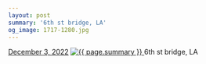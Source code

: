 ```yaml
---
layout: post
summary: '6th st bridge, LA'
og_image: 1717-1280.jpg
---
```


<p>
  <time>
    <a href="/1717">December 3, 2022</a>
  </time>
  <a href="/1717">
    <img src="{{ site.assets_url }}/1717-640.jpg" srcset="{{ site.assets_url }}/1717-320.jpg 320w, {{ site.assets_url }}/1717-640.jpg 640w, {{ site.assets_url }}/1717-960.jpg 960w, {{ site.assets_url }}/1717-1280.jpg 1280w" sizes="(min-width: 700px) 50vw, calc(100vw - 2rem)" alt="{{ page.summary }}" />
  </a>
  <span>6th st bridge, LA</span>
</p>
